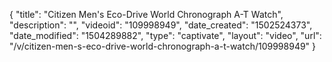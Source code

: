 {
    "title": "Citizen Men's Eco-Drive World Chronograph A-T Watch",
    "description": "",
    "videoid": "109998949",
    "date_created": "1502524373",
    "date_modified": "1504289882",
    "type": "captivate",
    "layout": "video",
    "url": "\/v\/citizen-men-s-eco-drive-world-chronograph-a-t-watch\/109998949"
}